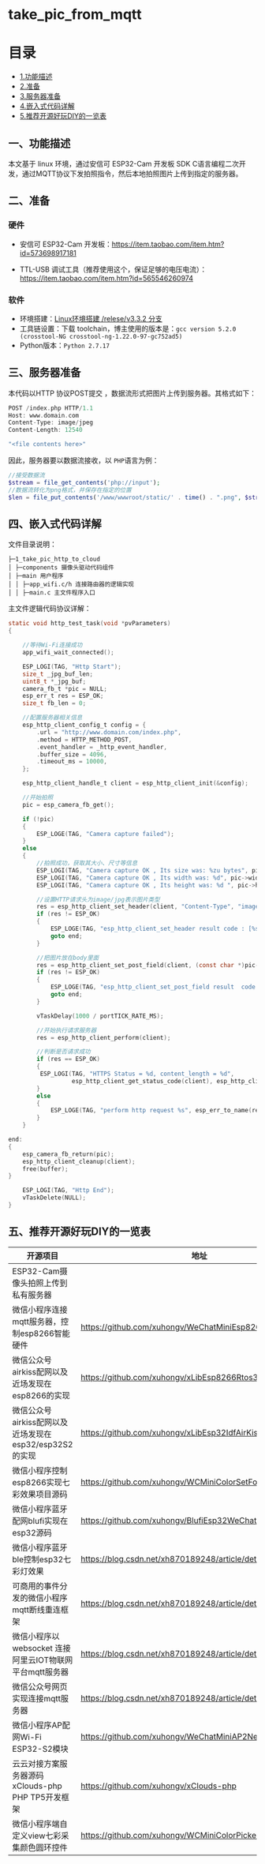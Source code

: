 # take_pic_from_mqtt

# 目录

- [1.功能描述](#Funtion)  
- [2.准备](#hardwareprepare)  
- [3.服务器准备](#clouds)  
- [4.嵌入式代码详解](#device)  
- [5.推荐开源好玩DIY的一览表](#other)  

## <span id = "Funtion">一、功能描述</span>

本文基于 linux 环境，通过安信可 ESP32-Cam 开发板 SDK C语言编程二次开发，通过MQTT协议下发拍照指令，然后本地拍照图片上传到指定的服务器。

## <span id = "Introduction">二、准备</span>

### 硬件

- 安信可 ESP32-Cam 开发板：https://item.taobao.com/item.htm?id=573698917181

- TTL-USB 调试工具（推荐使用这个，保证足够的电压电流）：https://item.taobao.com/item.htm?id=565546260974

### 软件

- 环境搭建：[Linux环境搭建 /relese/v3.3.2 分支](https://docs.espressif.com/projects/esp-idf/zh_CN/v3.3.2/get-started/linux-setup.html)
- 工具链设置：下载 toolchain，博主使用的版本是：```gcc version 5.2.0 (crosstool-NG crosstool-ng-1.22.0-97-gc752ad5)```
- Python版本：`Python 2.7.17`

## <span id = "clouds">三、服务器准备</span>

本代码以HTTP 协议POST提交 ，数据流形式把图片上传到服务器。其格式如下：

```c
POST /index.php HTTP/1.1
Host: www.domain.com
Content-Type: image/jpeg
Content-Length: 12540

"<file contents here>"
```

因此，服务器要以数据流接收，以 `PHP`语言为例：

```php
//接受数据流
$stream = file_get_contents('php://input');
//数据流转化为png格式，并保存在指定的位置
$len = file_put_contents('/www/wwwroot/static/' . time() . ".png", $stream); 
```

## <span id = "device">四、嵌入式代码详解</span>

文件目录说明：

```
├─1_take_pic_http_to_cloud 
│ ├─components 摄像头驱动代码组件
│ ├─main 用户程序
│ │ ├─app_wifi.c/h 连接路由器的逻辑实现
│ │ ├─main.c 主文件程序入口
```

主文件逻辑代码协议详解：

```c
static void http_test_task(void *pvParameters)
{

    //等待Wi-Fi连接成功
    app_wifi_wait_connected();

    ESP_LOGI(TAG, "Http Start");
    size_t _jpg_buf_len;
    uint8_t *_jpg_buf;
    camera_fb_t *pic = NULL;
    esp_err_t res = ESP_OK;
    size_t fb_len = 0;

    //配置服务器相关信息
    esp_http_client_config_t config = {
        .url = "http://www.domain.com/index.php",
        .method = HTTP_METHOD_POST,
        .event_handler = _http_event_handler,
        .buffer_size = 4096,
        .timeout_ms = 10000,
    };

    esp_http_client_handle_t client = esp_http_client_init(&config);

    //开始拍照
    pic = esp_camera_fb_get();

    if (!pic)
    {
        ESP_LOGE(TAG, "Camera capture failed");
    }
    else
    {
        //拍照成功，获取其大小、尺寸等信息
        ESP_LOGI(TAG, "Camera capture OK , Its size was: %zu bytes", pic->len);
        ESP_LOGI(TAG, "Camera capture OK , Its width was: %d", pic->width);
        ESP_LOGI(TAG, "Camera capture OK , Its height was: %d ", pic->height);

        //设置HTTP请求头为image/jpg表示图片类型
        res = esp_http_client_set_header(client, "Content-Type", "image/jpg");
        if (res != ESP_OK)
        {
            ESP_LOGE(TAG, "esp_http_client_set_header result code : [%s]", esp_err_to_name(res));
            goto end;
        }

        //把图片放在body里面
        res = esp_http_client_set_post_field(client, (const char *)pic->buf, pic->len);
        if (res != ESP_OK)
        {
            ESP_LOGE(TAG, "esp_http_client_set_post_field result  code : [%s]", esp_err_to_name(res));
            goto end;
        }

        vTaskDelay(1000 / portTICK_RATE_MS);

        //开始执行请求服务器
        res = esp_http_client_perform(client);

        //判断是否请求成功
        if (res == ESP_OK)
        {
         ESP_LOGI(TAG, "HTTPS Status = %d, content_length = %d", 
                  esp_http_client_get_status_code(client), esp_http_client_get_content_length(client));
        }
        else
        {
            ESP_LOGE(TAG, "perform http request %s", esp_err_to_name(res));
        }
    }

end:
{
    esp_camera_fb_return(pic);
    esp_http_client_cleanup(client);
    free(buffer);
}

    ESP_LOGI(TAG, "Http End");
    vTaskDelete(NULL);
}
```

## <span id = "device">五、推荐开源好玩DIY的一览表

| 开源项目                                                 | 地址                                                        | 开源时间   |
| -------------------------------------------------------- | ----------------------------------------------------------- | ---------- |
| ESP32-Cam摄像头拍照上传到私有服务器                      |                                                             | 2020.12.30 |
| 微信小程序连接mqtt服务器，控制esp8266智能硬件            | https://github.com/xuhongv/WeChatMiniEsp8266                | 2018.11    |
| 微信公众号airkiss配网以及近场发现在esp8266的实现         | https://github.com/xuhongv/xLibEsp8266Rtos3.1AirKiss        | 2019.3     |
| 微信公众号airkiss配网以及近场发现在esp32/esp32S2的实现   | https://github.com/xuhongv/xLibEsp32IdfAirKiss              | 2019.9     |
| 微信小程序控制esp8266实现七彩效果项目源码                | https://github.com/xuhongv/WCMiniColorSetForEsp8266         | 2019.9     |
| 微信小程序蓝牙配网blufi实现在esp32源码                   | https://github.com/xuhongv/BlufiEsp32WeChat                 | 2019.11    |
| 微信小程序蓝牙ble控制esp32七彩灯效果                     | https://blog.csdn.net/xh870189248/article/details/101849759 | 2019.10    |
| 可商用的事件分发的微信小程序mqtt断线重连框架             | https://blog.csdn.net/xh870189248/article/details/88718302  | 2019.2     |
| 微信小程序以 websocket 连接阿里云IOT物联网平台mqtt服务器 | https://blog.csdn.net/xh870189248/article/details/91490697  | 2019.6     |
| 微信公众号网页实现连接mqtt服务器                         | https://blog.csdn.net/xh870189248/article/details/100738444 | 2019.9     |
| 微信小程序AP配网Wi-Fi ESP32-S2模块                       | https://github.com/xuhongv/WeChatMiniAP2Net                 | 2020.9.21  |
| 云云对接方案服务器源码 xClouds-php PHP TP5开发框架       | https://github.com/xuhongv/xClouds-php                      | 2020.8.4   |
| 微信小程序端自定义view七彩采集颜色圆环控件               | https://github.com/xuhongv/WCMiniColorPicker                | 2019.12.04 |
